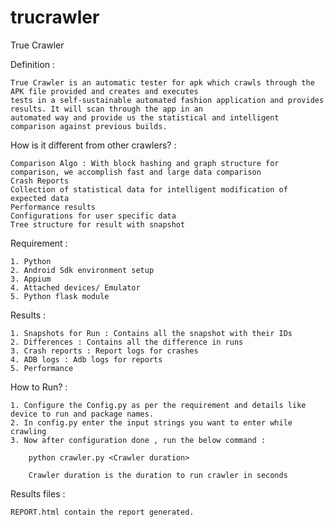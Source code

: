 # trucrawler
True Crawler 


Definition : 
    
    True Crawler is an automatic tester for apk which crawls through the APK file provided and creates and executes 
    tests in a self-sustainable automated fashion application and provides results. It will scan through the app in an 
    automated way and provide us the statistical and intelligent comparison against previous builds. 
    

How is it different from other crawlers? :

    Comparison Algo : With block hashing and graph structure for comparison, we accomplish fast and large data comparison
    Crash Reports
    Collection of statistical data for intelligent modification of expected data 
    Performance results
    Configurations for user specific data
    Tree structure for result with snapshot


Requirement : 

    1. Python
    2. Android Sdk environment setup 
    3. Appium
    4. Attached devices/ Emulator
    5. Python flask module
    

Results : 

    1. Snapshots for Run : Contains all the snapshot with their IDs
    2. Differences : Contains all the difference in runs
    3. Crash reports : Report logs for crashes
    4. ADB logs : Adb logs for reports
    5. Performance 
    
How to Run? : 

    1. Configure the Config.py as per the requirement and details like device to run and package names.
    2. In config.py enter the input strings you want to enter while crawling 
    3. Now after configuration done , run the below command :
    
        python crawler.py <Crawler duration>
        
        Crawler duration is the duration to run crawler in seconds
        
Results files : 

    REPORT.html contain the report generated.